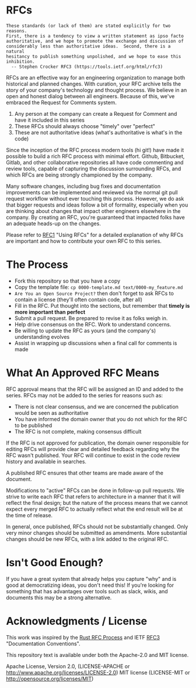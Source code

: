 # RFCs
```
These standards (or lack of them) are stated explicitly for two reasons.
First, there is a tendency to view a written statement as ipso facto
authoritative, and we hope to promote the exchange and discussion of
considerably less than authoritative ideas.  Second, there is a natural
hesitancy to publish something unpolished, and we hope to ease this
inhibition.
  -- Stephen Crocker RFC3 (https://tools.ietf.org/html/rfc3)
```

RFCs are an effective way for an engineering organization to manage both historical and planned changes. With curation, your RFC archive tells the story of your company's technology and thought process. We believe in an open and honest dialog between all engineers. Because of this, we've embraced the Request for Comments system.

1. Any person at the company can create a Request for Comment and have it included in this series
2. These RFCs should always choose "timely" over "perfect"
3. These are not authoritative ideas (what's authoritative is what's in the code)

Since the inception of the RFC process modern tools (hi git!) have made it possible to build a rich RFC process with minimal effort. Github, Bitbucket, Gitlab, and other collaborative repositories all have code commenting and review tools, capable of capturing the discussion surrounding RFCs, and which RFCs are being strongly championed by the company.

Many software changes, including bug fixes and documentation improvements can be implemented and reviewed via the normal git pull request workflow without ever touching this process. However, we do ask that bigger requests and ideas follow a bit of formality, especially when you are thinking about changes that impact other engineers elsewhere in the company. By creating an RFC, you're guaranteed that impacted folks have an adequate heads-up on the changes.

Please refer to [RFC1](https://github.com/LeadSV/rfc/blob/master/text/0001-using_rfcs.md) "Using RFCs" for a detailed explanation of why RFCs are important and how to contribute your own RFC to this series.

# The Process
* Fork this repository so that you have a copy
* Copy the template file: `cp 0000-template.md text/0000-my_feature.md`
* `Are You an Open Source Project?` then don't forget to ask RFCs to contain a license (they'll often contain code, after all)
* Fill in the RFC. Put thought into the sections, but remember that **timely is more important than perfect**
* Submit a pull request. Be prepared to revise it as folks weigh in.
* Help drive consensus on the RFC. Work to understand concerns.
* Be willing to update the RFC as yours (and the company's) understanding evolves
* Assist in wrapping up discussions when a final call for comments is made

# What An Approved RFC Means
RFC approval means that the RFC will be assigned an ID and added to the series. RFCs may not be added to the series for reasons such as:
* There is not clear consensus, and we are concerned the publication would be seen as authoritative
* You have informed the domain owner that you do not which for the RFC to be published
* The RFC is not complete, making consensus difficult

If the RFC is not approved for publication, the domain owner responsible for editing RFCs will provide clear and detailed feedback regarding why the RFC wasn't published. Your RFC will continue to exist in the code review history and available in searches.

A published RFC ensures that other teams are made aware of the document.

Modifications to "active" RFCs can be done in follow-up pull requests. We strive to write each RFC that refers to architecture in a manner that it will reflect the final design; but the nature of the process means that we cannot expect every merged RFC to actually reflect what the end result will be at the time of release.

In general, once published, RFCs should not be substantially changed. Only very minor changes should be submitted as amendments. More substantial changes should be new RFCs, with a link added to the original RFC.

# Isn't <tool> Good Enough?
If you have a great system that already helps you capture "why" and is good at democratizing ideas, you don't need this! If you're looking for something that has advantages over tools such as slack, wikis, and documents this may be a strong alternative.

# Acknowledgments / License
This work was inspired by the [Rust RFC Process](https://github.com/rust-lang/rfcs) and IETF [RFC3](https://tools.ietf.org/html/rfc3) "Documentation Conventions".

This repository text is available under both the Apache-2.0 and MIT license.

Apache License, Version 2.0, (LICENSE-APACHE or http://www.apache.org/licenses/LICENSE-2.0)
MIT license (LICENSE-MIT or http://opensource.org/licenses/MIT)
